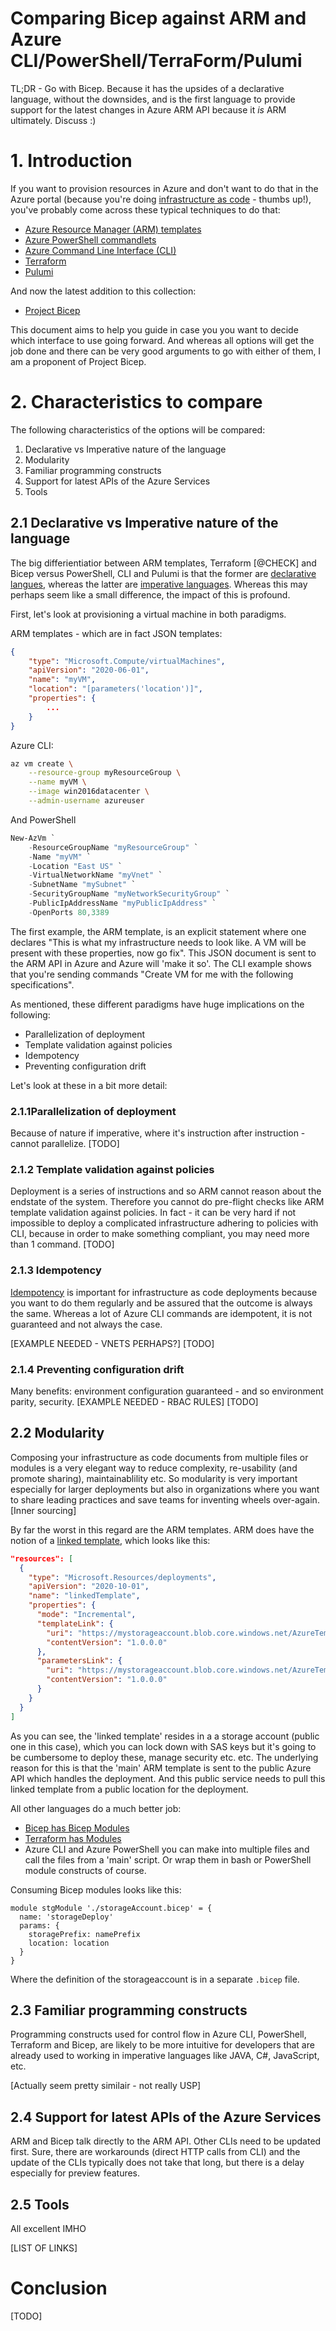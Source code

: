 Comparing Bicep against ARM and Azure CLI/PowerShell/TerraForm/Pulumi
=====================================================================

TL;DR - Go with Bicep. Because it has the upsides of a declarative language, without the downsides, and is the first language to provide support for the latest changes in Azure ARM API because it _is_ ARM ultimately.
Discuss :)

# 1. Introduction

If you want to provision resources in Azure and don't want to do that in the Azure portal (because you're doing [infrastructure as code](https://en.wikipedia.org/wiki/Infrastructure_as_code) - thumbs up!), you've probably come across these typical techniques to do that:

- [Azure Resource Manager (ARM) templates](https://docs.microsoft.com/en-us/azure/azure-resource-manager/templates/overview)
- [Azure PowerShell commandlets](https://docs.microsoft.com/en-us/powershell/azure/?view=azps-5.9.0)
- [Azure Command Line Interface (CLI)](https://docs.microsoft.com/en-us/cli/azure/install-azure-cli)
- [Terraform](https://www.terraform.io/)
- [Pulumi](https://www.pulumi.com/)

And now the latest addition to this collection:

- [Project Bicep](https://github.com/Azure/bicep)

This document aims to help you guide in case you you want to decide which interface to use going forward. And whereas all options will get the job done and there can be very good arguments to go with either of them, I am a proponent of Project Bicep.

# 2. Characteristics to compare

The following characteristics of the options will be compared:

1. Declarative vs Imperative nature of the language
2. Modularity
3. Familiar programming constructs
4. Support for latest APIs of the Azure Services
5. Tools

## 2.1 Declarative vs Imperative nature of the language

The big differientiatior between ARM templates, Terraform [@CHECK] and Bicep versus PowerShell, CLI and Pulumi is that the former are [declarative langues](https://en.wikipedia.org/wiki/Declarative_programming), whereas the latter are [imperative languages](https://en.wikipedia.org/wiki/Imperative_programming). Whereas this may perhaps seem like a small difference, the impact of this is profound.

First, let's look at provisioning a virtual machine in both paradigms.

ARM templates - which are in fact JSON templates:
```JSON
{
    "type": "Microsoft.Compute/virtualMachines",
    "apiVersion": "2020-06-01",
    "name": "myVM",
    "location": "[parameters('location')]",
    "properties": {
        ...
    }
}
```

Azure CLI:
```bash
az vm create \
    --resource-group myResourceGroup \
    --name myVM \
    --image win2016datacenter \
    --admin-username azureuser
```

And PowerShell
```PowerShell
New-AzVm `
    -ResourceGroupName "myResourceGroup" `
    -Name "myVM" `
    -Location "East US" `
    -VirtualNetworkName "myVnet" `
    -SubnetName "mySubnet" `
    -SecurityGroupName "myNetworkSecurityGroup" `
    -PublicIpAddressName "myPublicIpAddress" `
    -OpenPorts 80,3389
```

The first example, the ARM template, is an explicit statement where one declares "This is what my infrastructure needs to look like. A VM will be present with these properties, now go fix". This JSON document is sent to the ARM API in Azure and Azure will 'make it so'.
The CLI example shows that you're sending commands "Create VM for me with the following specifications".

As mentioned, these different paradigms have huge implications on the following:

- Parallelization of deployment
- Template validation against policies
- Idempotency
- Preventing configuration drift

Let's look at these in a bit more detail:

### 2.1.1Parallelization of deployment
Because of nature if imperative, where it's instruction after instruction - cannot parallelize.
[TODO]

### 2.1.2 Template validation against policies
Deployment is a series of instructions and so ARM cannot reason about the endstate of the system. Therefore you cannot do pre-flight checks like ARM template validation against policies.
In fact - it can be very hard if not impossible to deploy a complicated infrastructure adhering to policies with CLI, because in order to make something compliant, you may need more than 1 command.
[TODO]

### 2.1.3 Idempotency
[Idempotency](https://docs.microsoft.com/en-us/azure/azure-resource-manager/templates/overview#why-choose-arm-templates) is important for infrastructure as code deployments because you want to do them regularly and be assured that the outcome is always the same. Whereas a lot of Azure CLI commands are idempotent, it is not guaranteed and not always the case. 

[EXAMPLE NEEDED - VNETS PERHAPS?]
[TODO]

### 2.1.4 Preventing configuration drift
Many benefits: environment configuration guaranteed - and so environment parity, security.
[EXAMPLE NEEDED - RBAC RULES]
[TODO]


## 2.2 Modularity
Composing your infrastructure as code documents from multiple files or modules is a very elegant way to reduce complexity, re-usability (and promote sharing), maintainablility etc. So modularity is very important especially for larger deployments but also in organizations where you want to share leading practices and save teams for inventing wheels over-again.
[Inner sourcing]

By far the worst in this regard are the ARM templates. ARM does have the notion of a [linked template](https://docs.microsoft.com/en-us/azure/azure-resource-manager/templates/linked-templates?tabs=azure-powershell), which looks like this:

```JSON
"resources": [
  {
    "type": "Microsoft.Resources/deployments",
    "apiVersion": "2020-10-01",
    "name": "linkedTemplate",
    "properties": {
      "mode": "Incremental",
      "templateLink": {
        "uri": "https://mystorageaccount.blob.core.windows.net/AzureTemplates/newStorageAccount.json",
        "contentVersion": "1.0.0.0"
      },
      "parametersLink": {
        "uri": "https://mystorageaccount.blob.core.windows.net/AzureTemplates/newStorageAccount.parameters.json",
        "contentVersion": "1.0.0.0"
      }
    }
  }
]
```

As you can see, the 'linked template' resides in a a storage account (public one in this case), which you can lock down with SAS keys but it's going to be cumbersome to deploy these, manage security etc. etc. The underlying reason for this is that the 'main' ARM template is sent to the public Azure API which handles the deployment. And this public service needs to pull this linked template from a public location for the deployment.

All other languages do a much better job:
- [Bicep has Bicep Modules](https://docs.microsoft.com/en-us/azure/azure-resource-manager/templates/bicep-modules)
- [Terraform has Modules](https://www.terraform.io/docs/language/modules/develop/index.html)
- Azure CLI and Azure PowerShell you can make into multiple files and call the files from a 'main' script. Or wrap them in bash or PowerShell module constructs of course.

Consuming Bicep modules looks like this:

```Bicep
module stgModule './storageAccount.bicep' = {
  name: 'storageDeploy'
  params: {
    storagePrefix: namePrefix
    location: location
  }
}
```

Where the definition of the storageaccount is in a separate `.bicep` file.

## 2.3 Familiar programming constructs
Programming constructs used for control flow in Azure CLI, PowerShell, Terraform and Bicep, are likely to be more intuitive for developers that are already used to working in imperative languages like JAVA, C#, JavaScript, etc.

[Actually seem pretty similair - not really USP]

## 2.4 Support for latest APIs of the Azure Services
ARM and Bicep talk directly to the ARM API. Other CLIs need to be updated first. Sure, there are workarounds (direct HTTP calls from CLI) and the update of the CLIs typically does not take that long, but there is a delay especially for preview features.


## 2.5 Tools
All excellent IMHO

[LIST OF LINKS]



# Conclusion
[TODO]